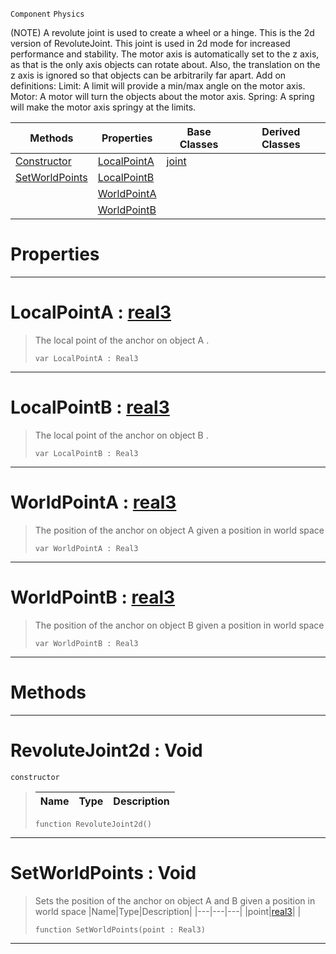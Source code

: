  `Component` `Physics`



(NOTE) A revolute joint is used to create a wheel or a hinge. This is the 2d version of RevoluteJoint. This joint is used in 2d mode for increased performance and stability. The motor axis is automatically set to the z axis, as that is the only axis objects can rotate about. Also, the translation on the z axis is ignored so that objects can be arbitrarily far apart. Add on definitions: Limit: A limit will provide a min/max angle on the motor axis. Motor: A motor will turn the objects about the motor axis. Spring: A spring will make the motor axis springy at the limits.

|Methods|Properties|Base Classes|Derived Classes|
|---|---|---|---|
|[ Constructor](https://plasmaengine.github.io/PlasmaDocs/Plasma1/C++/code_reference/class_reference/revolutejoint2d.md#revolutejoint2d-void)|[ LocalPointA](https://plasmaengine.github.io/PlasmaDocs/Plasma1/C++/code_reference/class_reference/revolutejoint2d.md#localpointa-plasma-engine)|[joint](https://plasmaengine.github.io/PlasmaDocs/Plasma1/C++/code_reference/class_reference/joint.md)| |
|[ SetWorldPoints](https://plasmaengine.github.io/PlasmaDocs/Plasma1/C++/code_reference/class_reference/revolutejoint2d.md#setworldpoints-void)|[ LocalPointB](https://plasmaengine.github.io/PlasmaDocs/Plasma1/C++/code_reference/class_reference/revolutejoint2d.md#localpointb-plasma-engine)| | |
| |[ WorldPointA](https://plasmaengine.github.io/PlasmaDocs/Plasma1/C++/code_reference/class_reference/revolutejoint2d.md#worldpointa-plasma-engine)| | |
| |[ WorldPointB](https://plasmaengine.github.io/PlasmaDocs/Plasma1/C++/code_reference/class_reference/revolutejoint2d.md#worldpointb-plasma-engine)| | |


 #  Properties


---  
 #  LocalPointA : [real3](https://plasmaengine.github.io/PlasmaDocs/Plasma1/C++/code_reference/lightning_base_types/real3.md)

> The local point of the anchor on object A . 
> ``` lang=cpp, name=Lightning
> var LocalPointA : Real3


---  
 #  LocalPointB : [real3](https://plasmaengine.github.io/PlasmaDocs/Plasma1/C++/code_reference/lightning_base_types/real3.md)

> The local point of the anchor on object B . 
> ``` lang=cpp, name=Lightning
> var LocalPointB : Real3


---  
 #  WorldPointA : [real3](https://plasmaengine.github.io/PlasmaDocs/Plasma1/C++/code_reference/lightning_base_types/real3.md)

> The position of the anchor on object A given a position in world space 
> ``` lang=cpp, name=Lightning
> var WorldPointA : Real3


---  
 #  WorldPointB : [real3](https://plasmaengine.github.io/PlasmaDocs/Plasma1/C++/code_reference/lightning_base_types/real3.md)

> The position of the anchor on object B given a position in world space 
> ``` lang=cpp, name=Lightning
> var WorldPointB : Real3


---  
 #  Methods


---  
 #  RevoluteJoint2d : Void

 `constructor`

> 
> |Name|Type|Description|
> |---|---|---|
> ``` lang=cpp, name=Lightning
> function RevoluteJoint2d()
> ``` 


---  
 #  SetWorldPoints : Void

> Sets the position of the anchor on object A and B given a position in world space 
> |Name|Type|Description|
> |---|---|---|
> |point|[real3](https://plasmaengine.github.io/PlasmaDocs/Plasma1/C++/code_reference/lightning_base_types/real3.md)| |
> ``` lang=cpp, name=Lightning
> function SetWorldPoints(point : Real3)
> ``` 


---  
 

 